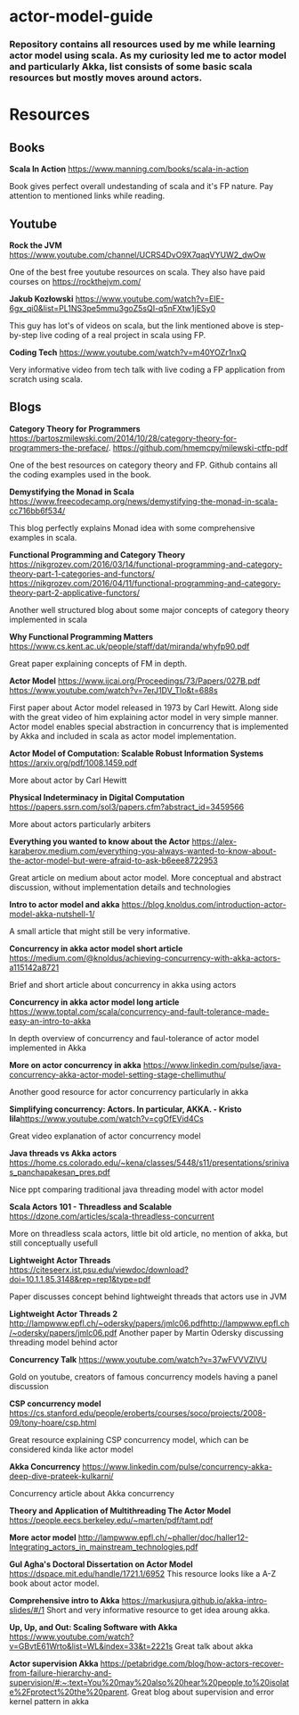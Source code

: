 # actor-model-guide
### Repository contains all resources used by me while learning actor model using scala. As my curiosity led me to actor model and particularly Akka, list consists of some basic scala resources but mostly moves around actors.


# Resources

## Books

**Scala In Action** https://www.manning.com/books/scala-in-action

Book gives perfect overall undestanding of scala and it's FP nature. Pay attention to mentioned links while reading.

## Youtube

**Rock the JVM** https://www.youtube.com/channel/UCRS4DvO9X7qaqVYUW2_dwOw

One of the best free youtube resources on scala. They also have paid courses on https://rockthejvm.com/

**Jakub Kozłowski** https://www.youtube.com/watch?v=EIE-6gx_qi0&list=PL1NS3pe5mmu3goZ5sQI-q5nFXtw1jESy0

This guy has lot's of videos on scala, but the link mentioned above is step-by-step live coding of a real project in scala using FP.

**Coding Tech** https://www.youtube.com/watch?v=m40YOZr1nxQ

Very informative video from tech talk with live coding a FP application from scratch using scala.

## Blogs

**Category Theory for Programmers** https://bartoszmilewski.com/2014/10/28/category-theory-for-programmers-the-preface/. https://github.com/hmemcpy/milewski-ctfp-pdf

One of the best resources on category theory and FP. Github contains all the coding examples used in the book.

**Demystifying the Monad in Scala** https://www.freecodecamp.org/news/demystifying-the-monad-in-scala-cc716bb6f534/

This blog perfectly explains Monad idea with some comprehensive examples in scala.

**Functional Programming and Category Theory** https://nikgrozev.com/2016/03/14/functional-programming-and-category-theory-part-1-categories-and-functors/
https://nikgrozev.com/2016/04/11/functional-programming-and-category-theory-part-2-applicative-functors/

Another well structured blog about some major concepts of category theory implemented in scala

**Why Functional Programming Matters** https://www.cs.kent.ac.uk/people/staff/dat/miranda/whyfp90.pdf

Great paper explaining concepts of FM in depth.

**Actor Model** https://www.ijcai.org/Proceedings/73/Papers/027B.pdf
https://www.youtube.com/watch?v=7erJ1DV_Tlo&t=688s

First paper about Actor model released in 1973 by Carl Hewitt. Along side with the great video of him explaining actor model in very simple manner.
Actor model enables special abstraction in concurrency that is implemented by Akka and included in scala as actor model implementation.

**Actor Model of Computation:
Scalable Robust Information Systems** https://arxiv.org/pdf/1008.1459.pdf

More about actor by Carl Hewitt

**Physical Indeterminacy in
Digital Computation** https://papers.ssrn.com/sol3/papers.cfm?abstract_id=3459566

More about actors particularly arbiters

**Everything you wanted to know about the Actor** https://alex-karaberov.medium.com/everything-you-always-wanted-to-know-about-the-actor-model-but-were-afraid-to-ask-b6eee8722953

Great article on medium about actor model. More conceptual and abstract discussion, without implementation details and technologies

**Intro to actor model and akka** https://blog.knoldus.com/introduction-actor-model-akka-nutshell-1/

A small article that might still be very informative.

**Concurrency in akka actor model short article** https://medium.com/@knoldus/achieving-concurrency-with-akka-actors-a115142a8721

Brief and short article about concurrency in akka using actors

**Concurrency in akka actor model long article** https://www.toptal.com/scala/concurrency-and-fault-tolerance-made-easy-an-intro-to-akka

In depth overview of concurrency and faul-tolerance of actor model implemented in Akka

**More on actor concurrency in akka** https://www.linkedin.com/pulse/java-concurrency-akka-actor-model-setting-stage-chellimuthu/

Another good resource for actor concurrency particularly in akka

**Simplifying concurrency: Actors. In particular, AKKA. - Kristo Iila**https://www.youtube.com/watch?v=cgOfEVid4Cs

Great video explanation of actor concurrency model

**Java threads vs Akka actors** https://home.cs.colorado.edu/~kena/classes/5448/s11/presentations/srinivas_panchapakesan_pres.pdf

Nice ppt comparing traditional java threading model with actor model

**Scala Actors 101 - Threadless and Scalable** https://dzone.com/articles/scala-threadless-concurrent

More on threadless scala actors, little bit old article, no mention of akka, but still conceptually usefull

**Lightweight Actor Threads** https://citeseerx.ist.psu.edu/viewdoc/download?doi=10.1.1.85.3148&rep=rep1&type=pdf

Paper discusses concept behind lightweight threads that actors use in JVM

**Lightweight Actor Threads 2** http://lampwww.epfl.ch/~odersky/papers/jmlc06.pdfhttp://lampwww.epfl.ch/~odersky/papers/jmlc06.pdf
Another paper by Martin Odersky discussing threading model behind actor

**Concurrency Talk** https://www.youtube.com/watch?v=37wFVVVZlVU

Gold on youtube, creators of famous concurrency models having a panel discussion

**CSP concurrency model** https://cs.stanford.edu/people/eroberts/courses/soco/projects/2008-09/tony-hoare/csp.html

Great resource explaining CSP concurrency model, which can be considered kinda like actor model

**Akka Concurrency** https://www.linkedin.com/pulse/concurrency-akka-deep-dive-prateek-kulkarni/

Concurrency article about Akka concurrency

**Theory and Application of Multithreading
The Actor Model** https://people.eecs.berkeley.edu/~marten/pdf/tamt.pdf 

**More actor model** http://lampwww.epfl.ch/~phaller/doc/haller12-Integrating_actors_in_mainstream_technologies.pdf

**Gul Agha's Doctoral Dissertation on Actor Model** https://dspace.mit.edu/handle/1721.1/6952
This resource looks like a A-Z book about actor model.

**Comprehensive intro to Akka** https://markusjura.github.io/akka-intro-slides/#/1
Short and very informative resource to get idea aroung akka.

**Up, Up, and Out: Scaling Software with Akka** https://www.youtube.com/watch?v=GBvtE61Wrto&list=WL&index=33&t=2221s
Great talk about akka

**Actor supervision Akka** https://petabridge.com/blog/how-actors-recover-from-failure-hierarchy-and-supervision/#:~:text=You%20may%20also%20hear%20people,to%20isolate%2Fprotect%20the%20parent.
Great blog about supervision and error kernel pattern in akka
